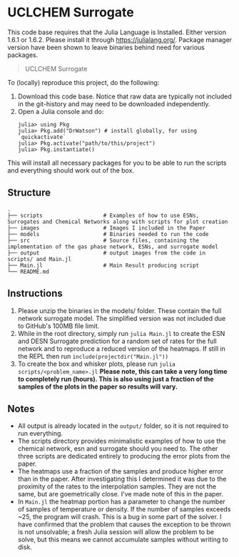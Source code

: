 # UCLCHEM Surrogate

This code base requires that the Julia Language is Installed. Either 
version 1.6.1 or 1.6.2. Please install it through https://julialang.org/. Package manager version have been shown to leave binaries behind need for various packages.
> UCLCHEM Surrogate

To (locally) reproduce this project, do the following:

1. Download this code base. Notice that raw data are typically not included in the
   git-history and may need to be downloaded independently.
2. Open a Julia console and do:
   ```
   julia> using Pkg
   julia> Pkg.add("DrWatson") # install globally, for using `quickactivate`
   julia> Pkg.activate("path/to/this/project")
   julia> Pkg.instantiate()
   ```

This will install all necessary packages for you to be able to run the scripts and
everything should work out of the box. 

## Structure
```
.
├── scripts                   # Examples of how to use ESNs, Surrogates and Chemical Networks along with scripts for plot creation
├── images                    # Images I included in the Paper
├── models                    # Binaries needed to run the code
├── src                       # Source files, containing the implementation of the gas phase network, ESNs, and surrogate model
├── output                    # output images from the code in scripts/ and Main.jl
├── Main.jl                   # Main Result producing script
└── README.md
```
## Instructions
1. Please unzip the binaries in the models/ folder. These contain the full network surrogate model. The simplified version was not included due to GitHub's 100MB file limit.
2. While in the root directory, simply run `julia Main.jl` to create the ESN and DESN Surrogate prediction for a random set of rates for the full network and to reproduce a reduced version of the heatmaps. If still in the REPL then run `include(projectdir("Main.jl"))`
3. To create the box and whisker plots, please run `julia scripts/<problem_name>.jl` **Please note, this can take a very long time to completely run (hours). This is also using just a fraction of the samples of the plots in the paper so results will vary.**

## Notes
- All output is already located in the `output/` folder, so it is not required to run everything.
- The scripts directory provides minimalistic examples of how to use the chemical network, esn and surrogate should you need to. The other three scripts are dedicated entirely to producing the error plots from the paper.
- The heatmaps use a fraction of the samples and produce higher error than in the paper. After investigating this I determined it was due to the proximity of the rates to the interpolation samples. They are not the same, but are goemetrically close. I've made note of this in the paper.
- In `Main.jl` the heatmap portion has a parameter to change the number of samples of temperature or density. If the number of samples exceeds ~25, the program will crash. This is a bug in some part of the solver. I have confirmed that the problem that causes the exception to be thrown is not unsolvable; a fresh Julia session will allow the problem to be solve, but this means we cannot accumulate samples without writing to disk.  
